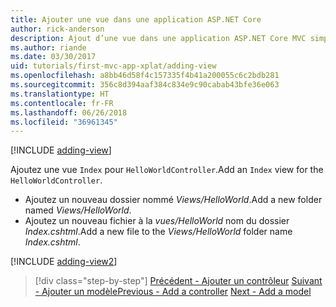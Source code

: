 ```yaml
---
title: Ajouter une vue dans une application ASP.NET Core
author: rick-anderson
description: Ajout d’une vue dans une application ASP.NET Core MVC simple
ms.author: riande
ms.date: 03/30/2017
uid: tutorials/first-mvc-app-xplat/adding-view
ms.openlocfilehash: a8bb46d58f4c157335f4b41a200055c6c2bdb281
ms.sourcegitcommit: 356c8d394aaf384c834e9c90cabab43bfe36e063
ms.translationtype: HT
ms.contentlocale: fr-FR
ms.lasthandoff: 06/26/2018
ms.locfileid: "36961345"
---
```

[!INCLUDE [adding-view](../../includes/mvc-intro/adding_view1.md)]

<span data-ttu-id="50f15-103">Ajoutez une vue `Index` pour `HelloWorldController`.</span><span class="sxs-lookup"><span data-stu-id="50f15-103">Add an `Index` view for the `HelloWorldController`.</span></span>

* <span data-ttu-id="50f15-104">Ajoutez un nouveau dossier nommé *Views/HelloWorld*.</span><span class="sxs-lookup"><span data-stu-id="50f15-104">Add a new folder named *Views/HelloWorld*.</span></span>
* <span data-ttu-id="50f15-105">Ajoutez un nouveau fichier à la *vues/HelloWorld* nom du dossier *Index.cshtml*.</span><span class="sxs-lookup"><span data-stu-id="50f15-105">Add a new file to the *Views/HelloWorld* folder name *Index.cshtml*.</span></span>

[!INCLUDE [adding-view2](../../includes/mvc-intro/adding_view2.md)]

> [!div class="step-by-step"]
> <span data-ttu-id="50f15-106">[Précédent - Ajouter un contrôleur](adding-controller.md)
> [Suivant - Ajouter un modèle](adding-model.md)</span><span class="sxs-lookup"><span data-stu-id="50f15-106">[Previous - Add a controller](adding-controller.md)
[Next - Add a model](adding-model.md)</span></span>
